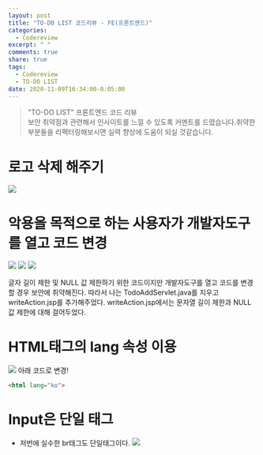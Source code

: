 ```yaml
---
layout: post
title: "TO-DO LIST 코드리뷰 - FE(프론트엔드)"
categories:
  - Codereview
excerpt: " "
comments: true
share: true
tags:
  - Codereview
  - TO-DO LIST
date: 2020-11-09T16:34:00-0:05:00
---
```


> "TO-DO LIST" 프론트엔드 코드 리뷰<br>보안 취약점과 관련해서 인사이트를 느낄 수 있도록 커멘트를 드렸습니다.취약한 부분들을 리팩터링해보시면 실력 향상에 도움이 되실 것같습니다.

# 로고 삭제 해주기
![](https://kimmy100b.github.io/assets/images/codereview/todolist/FE/1.jpg)

# 악용을 목적으로 하는 사용자가 개발자도구를 열고 코드 변경
![](https://kimmy100b.github.io/assets/images/codereview/todolist/FE/2.jpg)
![](https://kimmy100b.github.io/assets/images/codereview/todolist/FE/3.jpg)
![](https://kimmy100b.github.io/assets/images/codereview/todolist/FE/5.jpg)

글자 길이 제한 및 NULL 값 제한하기 위한 코드이지만 개발자도구를 열고 코드를 변경할 경우 보안에 취약해진다. 따라서 나는 TodoAddServlet.java를 지우고 writeAction.jsp를 추가해주었다. writeAction.jsp에서는 문자열 길이 제한과 NULL값 제한에 대해 걸어두었다.


# HTML태그의 lang 속성 이용
![](https://kimmy100b.github.io/assets/images/codereview/todolist/FE/4.jpg)
아래 코드로 변경!
```html
<html lang="ko">
```

# Input은 단일 태그
- 저번에 실수한 br태그도 단일태그이다.
![](https://kimmy100b.github.io/assets/images/codereview/todolist/FE/6.jpg)
